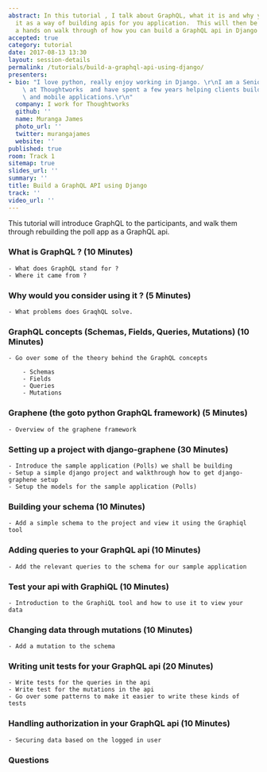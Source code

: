 ```yaml
---
abstract: In this tutorial , I talk about GraphQL, what it is and why you should consider
  it as a way of building apis for you application.  This will then be followed by
  a hands on walk through of how you can build a GraphQL api in Django using graphene.
accepted: true
category: tutorial
date: 2017-08-13 13:30
layout: session-details
permalink: /tutorials/build-a-graphql-api-using-django/
presenters:
- bio: "I love python, really enjoy working in Django. \r\nI am a Senior Developer\
    \ at Thoughtworks  and have spent a few years helping clients build awesome web\
    \ and mobile applications.\r\n"
  company: I work for Thoughtworks
  github: ''
  name: Muranga James
  photo_url: ''
  twitter: murangajames
  website: ''
published: true
room: Track 1
sitemap: true
slides_url: ''
summary: ''
title: Build a GraphQL API using Django
track: ''
video_url: ''
---
```


This tutorial will introduce GraphQL to the participants, and walk them through rebuilding the poll app as a GraphQL api.

### What is  GraphQL ? (10 Minutes)

	- What does GraphQL stand for ?
	- Where it came from ?

### Why would you consider using it ? (5 Minutes)

	- What problems does GraqhQL solve.

### GraphQL concepts (Schemas, Fields, Queries, Mutations) (10 Minutes)

	- Go over some of the theory behind the GraphQL concepts

		- Schemas
		- Fields
		- Queries
		- Mutations

### Graphene  (the goto python GraphQL framework) (5 Minutes)
	- Overview of the graphene framework

### Setting up a project with django-graphene (30 Minutes)

	- Introduce the sample application (Polls) we shall be building
	- Setup a simple django project and walkthrough how to get django-graphene setup
	- Setup the models for the sample application (Polls)

### Building your schema (10 Minutes)

	- Add a simple schema to the project and view it using the Graphiql tool

### Adding queries to your GraphQL api (10 Minutes)

	- Add the relevant queries to the schema for our sample application

### Test your api with GraphiQL (10 Minutes)

	- Introduction to the GraphiQL tool and how to use it to view your data

### Changing data through mutations (10 Minutes)

	- Add a mutation to the schema

### Writing unit tests for your GraphQL api (20 Minutes)
	- Write tests for the queries in the api
	- Write test for the mutations in the api
	- Go over some patterns to make it easier to write these kinds of tests

### Handling authorization in your GraphQL api (10 Minutes)
	- Securing data based on the logged in user

### Questions
